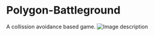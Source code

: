 # Polygon-Battleground

A collission avoidance based game.
![Image description](https://upload.wikimedia.org/wikipedia/commons/3/34/Red_star.svg)
